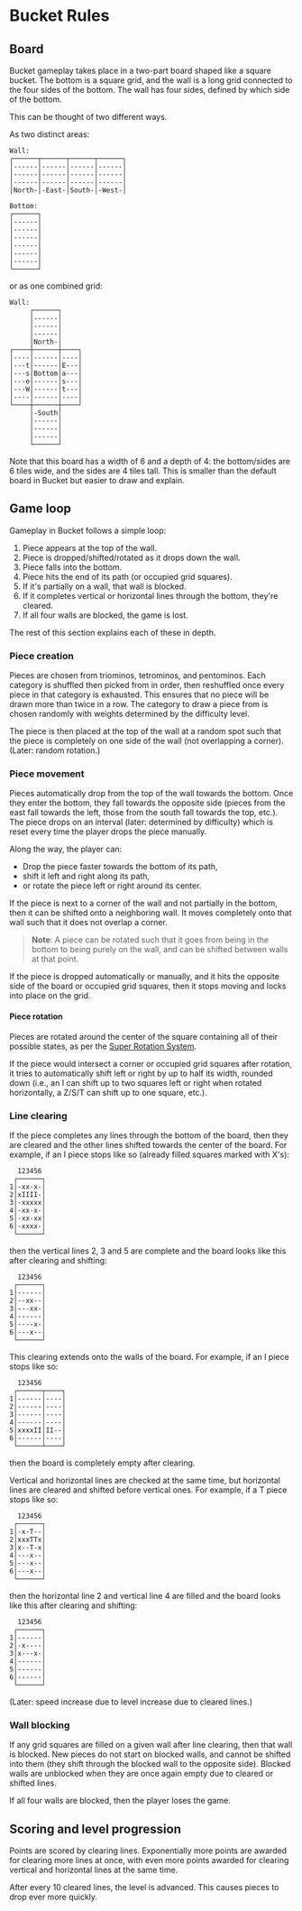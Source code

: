 # Bucket Rules

## Board

Bucket gameplay takes place in a two-part board shaped like a square bucket. The bottom is a square grid, and the wall is a long
grid connected to the four sides of the bottom. The wall has four sides, defined by which side of the
bottom.

This can be thought of two different ways. 

As two distinct areas:
```
Wall:
┌──────┬──────┬──────┬──────┐
│------│------│------│------│
│------│------│------│------│
│------│------│------│------│
│North-│-East-│South-│-West-│

Bottom:
┌──────┐
│------│
│------│
│------│
│------│
│------│
│------│
└──────┘
```

or as one combined grid:
```
Wall:
     ┌──────┐
     │------│
     │------│
     │------│
     │North-│
┌────┼──────┼────┐
│----│------│----│
│---t│------│E---│
│---s│Bottom│a---│
│---e│------│s---│
│---W│------│t---│
│----│------│----│
└────┼──────┼────┘
     │-South│
     │------│
     │------│
     │------│
     └──────┘
```

Note that this board has a width of 6 and a depth of 4: the bottom/sides are 6 tiles wide, and the
sides are 4 tiles tall. This is smaller than the default board in Bucket but easier to draw and
explain.

## Game loop

Gameplay in Bucket follows a simple loop:

1. Piece appears at the top of the wall.
2. Piece is dropped/shifted/rotated as it drops down the wall.
3. Piece falls into the bottom.
4. Piece hits the end of its path (or occupied grid squares).
5. If it's partially on a wall, that wall is blocked.
6. If it completes vertical or horizontal lines through the bottom, they're cleared.
7. If all four walls are blocked, the game is lost.

The rest of this section explains each of these in depth.

### Piece creation

Pieces are chosen from triominos, tetrominos, and pentominos. Each category is shuffled then picked
from in order, then reshuffled once every piece in that category is exhausted. This ensures that no
piece will be drawn more than twice in a row. The category to draw a piece from is chosen randomly with weights determined by the difficulty level.

The piece is then placed at the top of the wall at a random spot such that the piece is completely
on one side of the wall (not overlapping a corner). (Later: random rotation.)

### Piece movement

Pieces automatically drop from the top of the wall towards the bottom. Once they enter the bottom,
they fall towards the opposite side (pieces from the east fall towards the left, those from
the south fall towards the top, etc.). The piece drops on an interval (later: determined by
difficulty) which is reset every time the player drops the piece manually.

Along the way, the player can:
  * Drop the piece faster towards the bottom of its path,
  * shift it left and right along its path,
  * or rotate the piece left or right around its center.

If the piece is next to a corner of the wall and not partially in the bottom, then it can be shifted onto a neighboring wall. It moves completely onto that wall such that it does not overlap a corner.

> **Note**: A piece can be rotated such that it goes from being in the bottom to being purely on
> the wall, and can be shifted between walls at that point.

If the piece is dropped automatically or manually, and it hits the opposite side of the board or
occupied grid squares, then
it stops moving and locks into place on the grid.

#### Piece rotation

Pieces are rotated around the center of the square containing all of their possible states, as per the [Super Rotation
System](https://tetris.fandom.com/wiki/SRS).

If the piece would intersect a corner or occupied grid squares after rotation, it tries to
automatically shift left or right by up to half its width, rounded down (i.e., an I can shift up to
two squares left or right when rotated horizontally, a Z/S/T can shift up to one square, etc.).

### Line clearing

If the piece completes any lines through the bottom of the board, then they are
cleared and the other lines shifted towards the center of the board. For example, if an I piece stops like so (already filled squares marked with X's):

```
  123456
 ┌──────┐
1│-xx-x-│
2│xIIII-│
3│-xxxxx│
4│-xx-x-│
5│-xx-xx│
6│-xxxx-│
 └──────┘
```

then the vertical lines 2, 3 and 5 are complete and the board looks like this after clearing and
shifting:

```
  123456
 ┌──────┐
1│------│
2│--xx--│
3│---xx-│
4│------│
5│----x-│
6│---x--│
 └──────┘
```

This clearing extends onto the walls of the board. For example, if an I piece stops like so:

```
  123456
 ┌──────┬────┐
1│------│----│
2│------│----│
3│------│----│
4│------│----│
5│xxxxII│II--│
6│------│----│
 └──────┴────┘
```

then the board is completely empty after clearing.

Vertical and horizontal lines are checked at the same time, but horizontal lines are cleared and shifted
before vertical ones. For example, if a T piece stops like so:

```
  123456
 ┌──────┐
1│-x-T--│
2│xxxTTx│
3│x--T-x│
4│---x--│
5│---x--│
6│---x--│
 └──────┘
```

then the horizontal line 2 and vertical line 4 are filled and the board looks like this after
clearing and shifting:

```
  123456
 ┌──────┐
1│------│
2│-x----│
3│x---x-│
4│------│
5│------│
6│------│
 └──────┘
```

(Later: speed increase due to level increase due to cleared lines.)

### Wall blocking

If any grid squares are filled on a given wall after line clearing, then that wall is blocked.
New pieces do not start on blocked walls, and cannot be shifted into them (they shift through
the blocked wall to the opposite side). Blocked walls are unblocked when they are once again empty
due to cleared or shifted lines. 

If all four walls are blocked, then the player loses the game.

## Scoring and level progression

Points are scored by clearing lines. Exponentially more points are awarded for clearing more lines
at once, with even more points awarded for clearing vertical and horizontal lines at the same time.

After every 10 cleared lines, the level is advanced. This causes pieces to drop ever more quickly.
